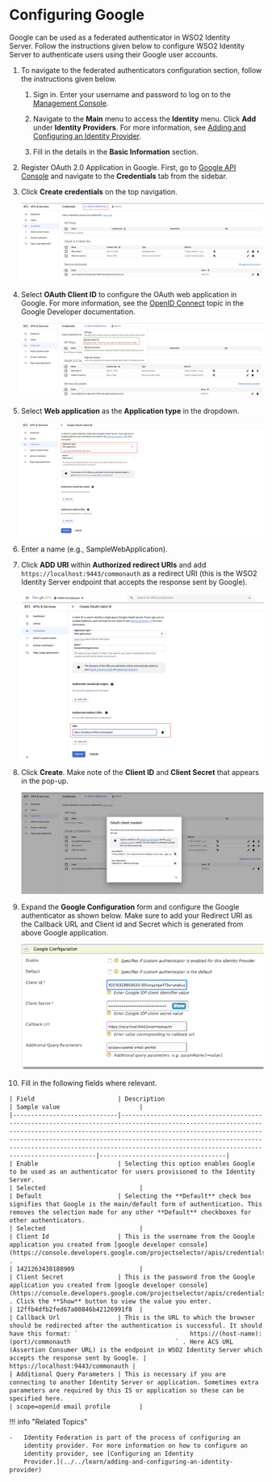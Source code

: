 # Configuring Google

Google can be used as a federated authenticator in WSO2 Identity
Server. Follow the instructions given below to configure WSO2 Identity Server to authenticate users using their Google user accounts.

1.  To navigate to the federated authenticators configuration section, follow the instructions given below.
    1.  Sign in. Enter your username and password to log on to the [Management Console](../../setup/getting-started-with-the-management-console).
        
    2.  Navigate to the **Main** menu to access the **Identity** menu. Click **Add** under **Identity Providers**. For more information, see [Adding and Configuring an Identity Provider](../../learn/adding-and-configuring-an-identity-provider).
        
    3.  Fill in the details in the **Basic Information** section. 

2.  Register OAuth 2.0 Application in Google. First, go to [Google API Console](https://console.developers.google.com)
    and navigate to the **Credentials** tab from the sidebar. 
    
3.  Click **Create credentials** on the top navigation.

    ![create-credentials](../assets/img/learn/create-credentials.png)

4.  Select **OAuth Client ID** to configure the OAuth web application in Google. For more information, see the [OpenID Connect](https://developers.google.com/identity/protocols/OpenIDConnect) topic in the Google Developer documentation.
      
    ![register-oauth2](../assets/img/learn/oauth-clientid.png)

5.  Select **Web application** as the **Application type** in the dropdown. 

    ![choose-application-type](../assets/img/learn/choose-application-type.png)
     
6.  Enter a name (e.g., SampleWebApplication). 
      
7.  Click **ADD URI** within **Authorized redirect URIs** and add `https://localhost:9443/commonauth` as a redirect URI (this is the WSO2 Identity Server endpoint that accepts the response sent by Google).  

    ![redirect-uris](../assets/img/learn/redirect-uris.png)

8.  Click **Create**. Make note of the **Client ID** and **Client Secret** that appears in the pop-up. 

    ![client-details](../assets/img/learn/client-details.png)

9.  Expand the **Google Configuration** form and configure the Google
    authenticator as shown below. Make sure to add your Redirect URI as
    the Callback URL and Client id and Secret which is generated from
    above Google application. 
    
    ![google-configuration](../assets/img/tutorials/google-configuration.png)
    
10.  Fill in the following fields where relevant.

    | Field                       | Description                                                                                                                                                                                                                                                                                                                                           | Sample value                      |
    |-----------------------------|-------------------------------------------------------------------------------------------------------------------------------------------------------------------------------------------------------------------------------------------------------------------------------------------------------------------------------------------------------|-----------------------------------|
    | Enable                      | Selecting this option enables Google to be used as an authenticator for users provisioned to the Identity Server.                                                                                                                                                                                                                                     | Selected                          |
    | Default                     | Selecting the **Default** check box signifies that Google is the main/default form of authentication. This removes the selection made for any other **Default** checkboxes for other authenticators.                                                                                                                                                  | Selected                          |
    | Client Id                   | This is the username from the Google application you created from [google developer console](https://console.developers.google.com/projectselector/apis/credentials) .                                                                                                                                                                                | 1421263438188909                  |
    | Client Secret               | This is the password from the Google application you created from [google developer console](https://console.developers.google.com/projectselector/apis/credentials) . Click the **Show** button to view the value you enter.                                                                                                                         | 12ffb4dfb2fed67a00846b42126991f8  |
    | Callback Url                | This is the URL to which the browser should be redirected after the authentication is successful. It should have this format: `                               https://(host-name):(port)/commonauth                             ` . Here ACS URL (Assertion Consumer URL) is the endpoint in WSO2 Identity Server which accepts the response sent by Google. | https://localhost:9443/commonauth |
    | Additional Query Parameters | This is necessary if you are connecting to another Identity Server or application. Sometimes extra parameters are required by this IS or application so these can be specified here.                                                                                                                                                                  | scope=openid email profile        |

!!! info "Related Topics"

	-   Identity Federation is part of the process of configuring an
		identity provider. For more information on how to configure an
		identity provider, see [Configuring an Identity
		Provider.](../../learn/adding-and-configuring-an-identity-provider)
